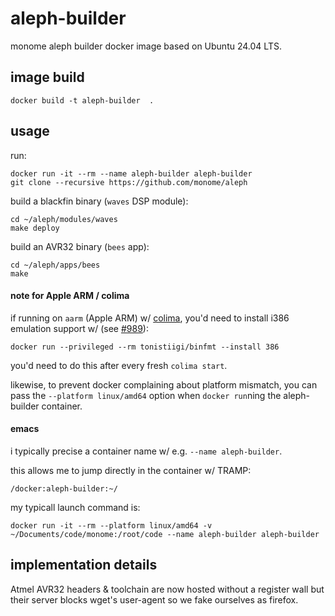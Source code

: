 # aleph-builder

monome aleph builder docker image based on Ubuntu 24.04 LTS.


## image build

    docker build -t aleph-builder  .


## usage

run:

    docker run -it --rm --name aleph-builder aleph-builder
    git clone --recursive https://github.com/monome/aleph

build a blackfin binary (`waves` DSP module):

    cd ~/aleph/modules/waves
    make deploy

build an AVR32 binary (`bees` app):

    cd ~/aleph/apps/bees
    make


#### note for Apple ARM / colima

if running on `aarm` (Apple ARM) w/ [colima](https://github.com/abiosoft/colima), you'd need to install i386 emulation support w/ (see [#989](https://github.com/abiosoft/colima/issues/989)):

    docker run --privileged --rm tonistiigi/binfmt --install 386

you'd need to do this after every fresh `colima start`.

likewise, to prevent docker complaining about platform mismatch, you can pass the `--platform linux/amd64` option when `docker run`ning the aleph-builder container.


#### emacs

i typically precise a container name w/ e.g. `--name aleph-builder`.

this allows me to jump directly in the container w/ TRAMP:

    /docker:aleph-builder:~/

my typicall launch command is:

    docker run -it --rm --platform linux/amd64 -v ~/Documents/code/monome:/root/code --name aleph-builder aleph-builder


## implementation details

Atmel AVR32 headers & toolchain are now hosted without a register wall but their server blocks wget's user-agent so we fake ourselves as firefox.
